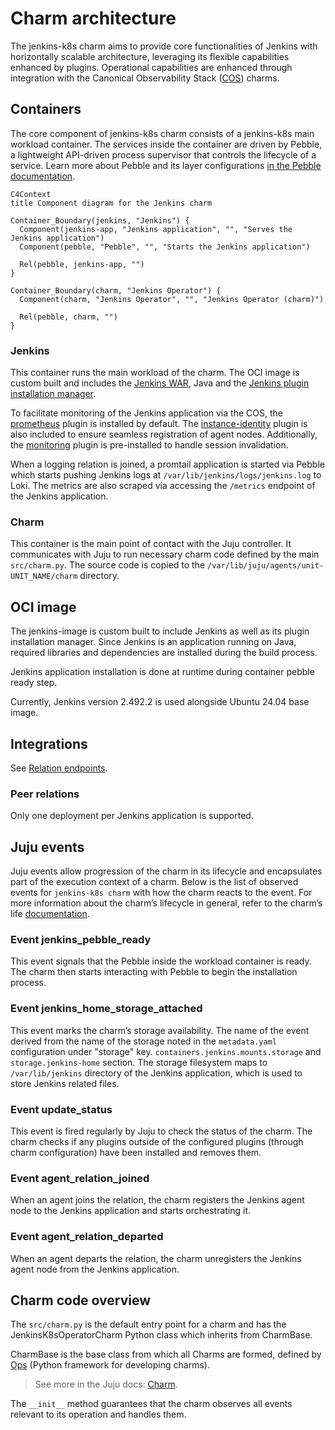 # Charm architecture

The jenkins-k8s charm aims to provide core functionalities of Jenkins with horizontally
scalable architecture, leveraging its flexible capabilities enhanced by plugins. Operational
capabilities are enhanced through integration with the
Canonical Observability Stack ([COS](https://charmhub.io/topics/canonical-observability-stack/))
charms.


## Containers

The core component of jenkins-k8s charm consists of a jenkins-k8s main workload container. The
services inside the container are driven by Pebble, a lightweight API-driven process supervisor
that controls the lifecycle of a service.
Learn more about Pebble and its layer configurations [in the Pebble documentation](https://documentation.ubuntu.com/pebble/).

```mermaid
C4Context
title Component diagram for the Jenkins charm

Container_Boundary(jenkins, "Jenkins") {
  Component(jenkins-app, "Jenkins application", "", "Serves the Jenkins application")
  Component(pebble, "Pebble", "", "Starts the Jenkins application")

  Rel(pebble, jenkins-app, "")
}

Container_Boundary(charm, "Jenkins Operator") {
  Component(charm, "Jenkins Operator", "", "Jenkins Operator (charm)")
  
  Rel(pebble, charm, "")
}
```

### Jenkins

This container runs the main workload of the charm. The OCI image is custom built and includes
the [Jenkins WAR](https://www.jenkins.io/doc/book/installing/war-file/), Java and the [Jenkins plugin installation manager](https://github.com/jenkinsci/plugin-installation-manager-tool/).

To facilitate monitoring of the Jenkins application via the COS, the [prometheus](https://plugins.jenkins.io/prometheus/) plugin is installed by default. The [instance-identity](https://plugins.jenkins.io/instance-identity/) plugin is also included to ensure seamless registration of agent nodes. Additionally, the [monitoring](https://plugins.jenkins.io/monitoring/) plugin is pre-installed to handle session invalidation.

When a logging relation is joined, a promtail application is started via Pebble which starts
pushing Jenkins logs at `/var/lib/jenkins/logs/jenkins.log` to Loki.
The metrics are also scraped via accessing the `/metrics` endpoint of the Jenkins application.

### Charm

This container is the main point of contact with the Juju controller. It communicates with Juju to
run necessary charm code defined by the main `src/charm.py`. The source code is copied to the
`/var/lib/juju/agents/unit-UNIT_NAME/charm` directory.

## OCI image

The jenkins-image is custom built to include Jenkins as well as its plugin installation manager. Since Jenkins is
an application running on Java, required libraries and dependencies are installed during the build
process.

Jenkins application installation is done at runtime during container pebble ready step.

Currently, Jenkins version 2.492.2 is used alongside Ubuntu 24.04 base image.

## Integrations

See [Relation endpoints](../reference/integrations.md).

### Peer relations

Only one deployment per Jenkins application is supported.

## Juju events

Juju events allow progression of the charm in its lifecycle and encapsulates part of the execution
context of a charm. Below is the list of observed events for `jenkins-k8s charm` with how the charm
reacts to the event. For more information about the charm’s lifecycle in general, refer to the
charm’s life [documentation](https://canonical-juju.readthedocs-hosted.com/en/3.6/user/reference/hook/).

### Event jenkins_pebble_ready

This event signals that the Pebble inside the workload container is ready. The charm then starts interacting with Pebble to begin the installation process.

### Event jenkins_home_storage_attached

This event marks the charm’s storage availability. The name of the event derived from the name of
the storage noted in the `metadata.yaml` configuration under "storage" key.
`containers.jenkins.mounts.storage` and `storage.jenkins-home` section. The storage filesystem maps to
`/var/lib/jenkins` directory of the Jenkins application, which is used to store Jenkins related files.

### Event update_status

This event is fired regularly by Juju to check the status of the charm. The charm checks if any plugins outside of the configured plugins (through charm configuration) have been installed and removes them.

### Event agent_relation_joined

When an agent joins the relation, the charm registers the Jenkins agent node to the Jenkins application and starts orchestrating it.

### Event agent_relation_departed

When an agent departs the relation, the charm unregisters the Jenkins agent node from the Jenkins application.

## Charm code overview

The `src/charm.py` is the default entry point for a charm and has the JenkinsK8sOperatorCharm Python class which inherits from CharmBase.

CharmBase is the base class from which all Charms are formed, defined by [Ops](https://juju.is/docs/sdk/ops) (Python framework for developing charms).

> See more in the Juju docs: [Charm](https://canonical-juju.readthedocs-hosted.com/en/3.6/user/reference/charm/).

The `__init__` method guarantees that the charm observes all events relevant to its operation and handles them.
